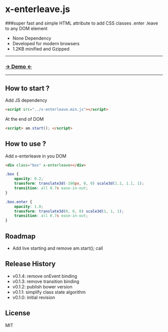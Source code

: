 x-enterleave.js
===============
###super fast and simple HTML attribute to add CSS classes .enter .leave to any DOM element

- None Dependency
- Developed for modern browsers
- 1.2KB minified and Gzipped

***

### [→ Demo ←](http://jfroffice.github.io/x-enterleave.js/)

***

How to start ?
-------------- 
Add JS dependency
```html
<script src="../x-enterleave.min.js"></script>
```

At the end of DOM
```html
<script> am.start(); </script>
```

How to use ?
------------
Add x-enterleave in you DOM
```html
<div class="box" x-enterleave></div>
```

```css
.box {
	opacity: 0.2;
	transform: translate3d(-100px, 0, 0) scale3d(1.1, 1.1, 1);
	transition: all 0.7s ease-in-out;
}

.box.enter {
    opacity: 1.0;
    transform: translate3d(0, 0, 0) scale3d(1, 1, 1);
    transition: all 0.7s ease-in-out;
}
```

Roadmap
-------
- Add live starting and remove am.start(); call

Release History
---------------
- v0.1.4: remove onEvent binding
- v0.1.3: remove transition binding
- v0.1.2: publish bower version
- v0.1.1: simplify class state algorithm
- v0.1.0: initial revision

License
-------
MIT
